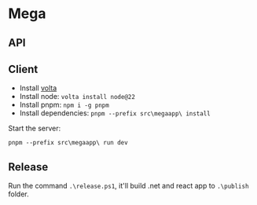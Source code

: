 # Mega

## API

## Client

- Install [volta](https://volta.sh/)
- Install node: `volta install node@22`
- Install pnpm: `npm i -g pnpm`
- Install dependencies: `pnpm --prefix src\megaapp\ install`

Start the server:

```
pnpm --prefix src\megaapp\ run dev
```

## Release

Run the command `.\release.ps1`, it'll build .net and react app to `.\publish` folder.